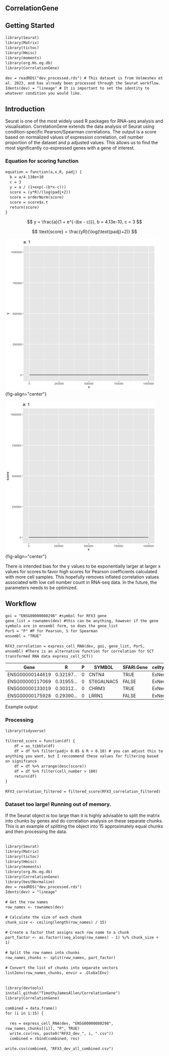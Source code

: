## CorrelationGene

## Getting Started

```{r}
library(Seurat)
library(Matrix)
library(tictoc)
library(Hmisc)
library(moments)
library(org.Hs.eg.db)
library(CorrelationGene)

dev = readRDS("dev_processed.rds") # This dataset is from Velmeshev et al. 2023, and has already been processed through the Seurat workflow.
Idents(dev) = "lineage" # It is important to set the identity to whatever condition you would like.
```

## Introduction

Seurat is one of the most widely used R packages for RNA-seq analysis and visualisation. CorrelationGene extends the data analysis of Seurat using condition-specific Pearson/Spearman correlations. The output is a score based on normalized values of expression correlation, cell number proportion of the dataset and p adjusted values. This allows us to find the most significantly co-expressed genes with a gene of interest.

### Equation for scoring function

```{r}
equation = function(a,x,R, padj) {
  b = a/4.138e+10
  c = 3
  y = a / (1+exp(-(b*x-c)))
  score = (y*R)/(log(padj+2))
  score = orderNorm(score)
  score = score$x.t
  return(score)
}
```

$$
y = \frac{a}{1 + e^{-(bx - c)}}, b = 4.13e-10, c = 3
$$

$$
\text{score} = \frac{yR}{\log(\text{padj}+2)}
$$

![a = max cell number, b = smoothing parameter, c = constant](images/animation.gif){fig-align="center"}

![](images/animation_score-3.gif){fig-align="center"}

There is intended bias for the y values to be exponentially larger at larger x values for scores to favor high scores for Pearson coefficients calculated with more cell samples. This hopefully removes inflated correlation values associated with low cell number count in RNA-seq data. In the future, the parameters needs to be optimized.

## Workflow

```{r}
goi = "ENSG00000080298" #symbol for RFX3 gene
gene_list = rownames(dev) #this can be anything, however if the gene symbols are in ensembl form, so does the gene_list
PorS = "P" #P for Pearson, S for Spearman
ensembl = "TRUE"

RFX3_correlation = express_cell_RNA(dev, goi, gene_list, PorS, ensembl) #There is an alternative function for correlation for SCT transformed RNA data express_cell_SCT()

```

| Gene            | R          | P   | SYMBOL     | SFARI.Gene | celltype | cell_number | padj | score    |
|-----------------|------------|-----|------------|------------|----------|-------------|------|----------|
| ENSG00000144619 | 0.32197... | 0   | CNTN4      | TRUE       | ExNeu    | 13440       | 0    | 3.861... |
| ENSG00000117069 | 0.31955... | 0   | ST6GALNAC5 | FALSE      | ExNeu    | 13440       | 0    | 3.768... |
| ENSG00000133019 | 0.30312... | 0   | CHRM3      | TRUE       | ExNeu    | 13440       | 0    | 3.554... |
| ENSG00000175928 | 0.29390... | 0   | LRRN1      | FALSE      | ExNeu    | 13440       | 0    | 3.124... |

Example output

### Processing

```{r}
library(tidyverse)

filtered_score = function(df) {
    df = as_tibble(df)
    df = df %>% filter(padj< 0.05 & R > 0.10) # you can adjust this to anything you want, but I reccommend these values for filtering based on signifcance 
    df = df %>% arrange(desc(score))
    df = df %>% filter(cell_number > 100)
    return(df)
}

RFX3_correlation_filtered = filtered_score(RFX3_correlation_filtered)
```

### Dataset too large! Running out of memory.

If the Seurat object is too large than it is highly advisable to split the matrix into chunks by genes and do correlation analysis on these separate chunks. This is an example of splitting the object into 15 approximately equal chunks and then processing the data.

```{r}

library(Seurat)
library(Matrix)
library(tictoc)
library(Hmisc)
library(moments)
library(org.Hs.eg.db)
library(CorrelationGene)
library(bestNormalize)
dev = readRDS("dev_processed.rds")
Idents(dev) = "lineage"

# Get the row names
row_names <- rownames(dev)

# Calculate the size of each chunk
chunk_size <- ceiling(length(row_names) / 15)

# Create a factor that assigns each row name to a chunk
part_factor <- as.factor((seq_along(row_names) - 1) %/% chunk_size + 1)

# Split the row names into chunks
row_names_chunks <- split(row_names, part_factor)

# Convert the list of chunks into separate vectors
list2env(row_names_chunks, envir = .GlobalEnv)


library(devtools)
install_github("TimothyJamesAllen/CorrelationGene")
library(CorrelationGene)

combined = data.frame()
for (i in 1:15) {

  res = express_cell_RNA(dev, "ENSG00000080298", row_names_chunks[[i]], "P", TRUE)
  write.csv(res, paste0("RFX3_dev_", i, ".csv"))
  combined = rbind(combined, res)
    
write.csv(combined, "RFX3_dev_all_combined.csv")
```

